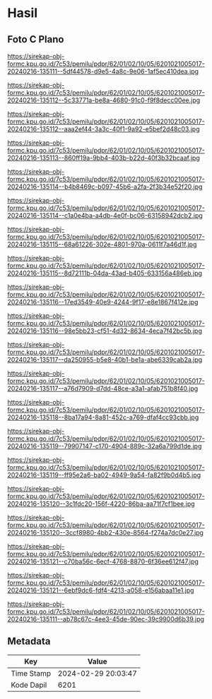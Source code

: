 # Hasil

## Foto C Plano

https://sirekap-obj-formc.kpu.go.id/7c53/pemilu/pdpr/62/01/02/10/05/6201021005017-20240216-135111--5df44578-d9e5-4a8c-9e06-1af5ec410dea.jpg

https://sirekap-obj-formc.kpu.go.id/7c53/pemilu/pdpr/62/01/02/10/05/6201021005017-20240216-135112--5c33771a-be8a-4680-91c0-f9f8decc00ee.jpg

https://sirekap-obj-formc.kpu.go.id/7c53/pemilu/pdpr/62/01/02/10/05/6201021005017-20240216-135112--aaa2ef44-3a3c-40f1-9a92-e5bef2d48c03.jpg

https://sirekap-obj-formc.kpu.go.id/7c53/pemilu/pdpr/62/01/02/10/05/6201021005017-20240216-135113--860ff19a-9bb4-403b-b22d-40f3b32bcaaf.jpg

https://sirekap-obj-formc.kpu.go.id/7c53/pemilu/pdpr/62/01/02/10/05/6201021005017-20240216-135114--b4b8469c-b097-45b6-a2fa-2f3b34e52f20.jpg

https://sirekap-obj-formc.kpu.go.id/7c53/pemilu/pdpr/62/01/02/10/05/6201021005017-20240216-135114--c1a0e4ba-a4db-4e0f-bc06-63158942dcb2.jpg

https://sirekap-obj-formc.kpu.go.id/7c53/pemilu/pdpr/62/01/02/10/05/6201021005017-20240216-135115--68a61226-302e-4801-970a-0611f7a46d1f.jpg

https://sirekap-obj-formc.kpu.go.id/7c53/pemilu/pdpr/62/01/02/10/05/6201021005017-20240216-135115--8d72111b-04da-43ad-b405-633156a486eb.jpg

https://sirekap-obj-formc.kpu.go.id/7c53/pemilu/pdpr/62/01/02/10/05/6201021005017-20240216-135116--17ed3549-40e9-4244-9f17-e8e1867f412e.jpg

https://sirekap-obj-formc.kpu.go.id/7c53/pemilu/pdpr/62/01/02/10/05/6201021005017-20240216-135116--98e5bb23-cf51-4d32-8634-4eca7f42bc5b.jpg

https://sirekap-obj-formc.kpu.go.id/7c53/pemilu/pdpr/62/01/02/10/05/6201021005017-20240216-135117--da250955-b5e8-40b1-be1a-abe6339cab2a.jpg

https://sirekap-obj-formc.kpu.go.id/7c53/pemilu/pdpr/62/01/02/10/05/6201021005017-20240216-135117--a76d7909-d7dd-48ce-a3a1-afab751b8f40.jpg

https://sirekap-obj-formc.kpu.go.id/7c53/pemilu/pdpr/62/01/02/10/05/6201021005017-20240216-135118--8ba17a94-8a81-452c-a769-dfaf4cc93cbb.jpg

https://sirekap-obj-formc.kpu.go.id/7c53/pemilu/pdpr/62/01/02/10/05/6201021005017-20240216-135119--79907147-c170-4904-889c-32a6a799d1de.jpg

https://sirekap-obj-formc.kpu.go.id/7c53/pemilu/pdpr/62/01/02/10/05/6201021005017-20240216-135119--ff95e2a6-ba02-4949-9a54-fa82f9b0d4b5.jpg

https://sirekap-obj-formc.kpu.go.id/7c53/pemilu/pdpr/62/01/02/10/05/6201021005017-20240216-135120--3c1fdc20-156f-4220-86ba-aa71f7cf1bee.jpg

https://sirekap-obj-formc.kpu.go.id/7c53/pemilu/pdpr/62/01/02/10/05/6201021005017-20240216-135120--3ccf8980-4bb2-430e-8564-f274a7dc0e27.jpg

https://sirekap-obj-formc.kpu.go.id/7c53/pemilu/pdpr/62/01/02/10/05/6201021005017-20240216-135121--c70ba56c-6ecf-4768-8870-6f36ee612f47.jpg

https://sirekap-obj-formc.kpu.go.id/7c53/pemilu/pdpr/62/01/02/10/05/6201021005017-20240216-135121--6ebf9dc6-fdf4-4213-a058-e156abaa11e1.jpg

https://sirekap-obj-formc.kpu.go.id/7c53/pemilu/pdpr/62/01/02/10/05/6201021005017-20240216-135111--ab78c67c-4ee3-45de-90ec-39c9900d6b39.jpg


## Metadata

| Key        | Value               |
| ---------- | ------------------- |
| Time Stamp | 2024-02-29 20:03:47 |
| Kode Dapil | 6201                |



